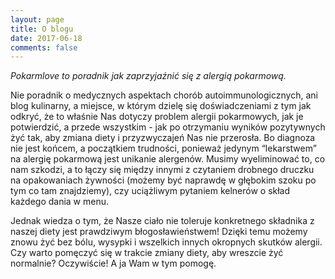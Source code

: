 ```yaml
---
layout: page
title: O blogu
date: 2017-06-18
comments: false
---
```

    
_Pokarmlove to poradnik jak zaprzyjaźnić się z alergią pokarmową._
 
Nie poradnik o medycznych aspektach chorób autoimmunologicznych, ani blog kulinarny, a miejsce, w którym dzielę się doświadczeniami z tym jak odkryć, że to właśnie Nas dotyczy problem alergii pokarmowych, jak je potwierdzić, a przede wszystkim -  jak po otrzymaniu wyników pozytywnych żyć tak, aby zmiana diety i przyzwyczajeń Nas nie przerosła. Bo diagnoza nie jest końcem, a początkiem trudności, ponieważ jedynym “lekarstwem” na alergię pokarmową jest unikanie alergenów. Musimy wyeliminować to, co nam szkodzi, a to łączy się między innymi z czytaniem drobnego druczku na opakowaniach żywności (możemy być naprawdę w głębokim szoku po tym co tam znajdziemy), czy uciążliwym pytaniem kelnerów o skład każdego dania w menu.

Jednak wiedza o tym, że Nasze ciało nie toleruje konkretnego składnika z naszej diety jest prawdziwym błogosławieństwem! Dzięki temu możemy znowu żyć bez bólu, wysypki i wszelkich innych okropnych skutków alergii. Czy warto pomęczyć się w trakcie zmiany diety, aby wreszcie żyć normalnie? Oczywiście! A ja Wam w tym pomogę.

